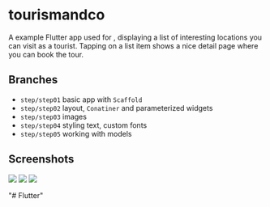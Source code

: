 # tourismandco

A example Flutter app used for [](https://fluttercrashcourse.com), displaying a list of interesting locations you can visit as a tourist. Tapping on a list item shows a nice detail page where you can book the tour.

## Branches

- `step/step01` basic app with `Scaffold`
- `step/step02` layout, `Conatiner` and parameterized widgets
- `step/step03` images
- `step/step04` styling text, custom fonts
- `step/step05` working with models

## Screenshots

![](Location&#32;List.png)
![](Location&#32;Detail.png)
![](Location&#32;Detail-1.png)

"# Flutter" 
